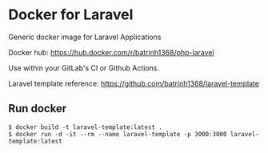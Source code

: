 # Docker for Laravel

Generic docker image for Laravel Applications

Docker hub: https://hub.docker.com/r/batrinh1368/php-laravel

Use within your GitLab's CI or Github Actions.

Laravel template reference: https://github.com/batrinh1368/laravel-template

## Run docker
```
$ docker build -t laravel-template:latest .
$ docker run -d -it --rm --name laravel-template -p 3000:3000 laravel-template:latest
```

